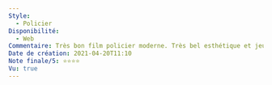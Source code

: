 ```yaml
---
Style:
  - Policier
Disponibilité:
  - Web
Commentaire: Très bon film policier moderne. Très bel esthétique et jeu d’acteur. Le rythme est très bien géré. Petite déception sur la résolution, mais c’est très osé.
Date de création: 2021-04-20T11:10
Note finale/5: ⭐⭐⭐⭐
Vu: true
---
```

